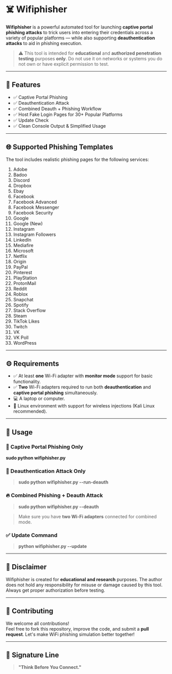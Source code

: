 # ☠️ Wifiphisher

**Wifiphisher** is a powerful automated tool for launching **captive portal phishing attacks** to trick users into entering their credentials across a variety of popular platforms — while also supporting **deauthentication attacks** to aid in phishing execution.

> ⚠️ This tool is intended for **educational** and **authorized penetration testing** purposes **only**. Do not use it on networks or systems you do not own or have explicit permission to test.

---

## 🎯 Features

- ✅ Captive Portal Phishing
- ✅ Deauthentication Attack
- ✅ Combined Deauth + Phishing Workflow
- ✅ Host Fake Login Pages for 30+ Popular Platforms
- ✅ Update Check
- ✅ Clean Console Output & Simplified Usage

---

## 🌐 Supported Phishing Templates

The tool includes realistic phishing pages for the following services:

1. Adobe  
2. Badoo  
3. Discord  
4. Dropbox  
5. Ebay  
6. Facebook  
7. Facebook Advanced  
8. Facebook Messenger  
9. Facebook Security  
10. Google  
11. Google (New)  
12. Instagram  
13. Instagram Followers  
14. LinkedIn  
15. Mediafire  
16. Microsoft  
17. Netflix  
18. Origin  
19. PayPal  
20. Pinterest  
21. PlayStation  
22. ProtonMail  
23. Reddit  
24. Roblox  
25. Snapchat  
26. Spotify  
27. Stack Overflow  
28. Steam  
29. TikTok Likes  
30. Twitch  
31. VK  
32. VK Poll  
33. WordPress  

---

## ⚙️ Requirements

- ✅ At least **one** Wi-Fi adapter with **monitor mode** support for basic functionality.
- ✅ **Two** Wi-Fi adapters required to run both **deauthentication** and **captive portal phishing** simultaneously.
- 💻 A laptop or computer.
- 📡 Linux environment with support for wireless injections (Kali Linux recommended).

---

## 🚀 Usage

### 🔐 Captive Portal Phishing Only
**sudo python wifiphisher.py**

### 📡 Deauthentication Attack Only
> **sudo python wifiphisher.py --run-deauth**

### 🔥 Combined Phishing + Deauth Attack
> **sudo python wifiphisher.py --deauth**

> Make sure you have **two Wi-Fi adapters** connected for combined mode.

### ✅ Update Command 
> **python wifiphisher.py --update** 

---

## 📌 Disclaimer

Wifiphisher is created for **educational and research** purposes. The author does not hold any responsibility for misuse or damage caused by this tool. Always get proper authorization before testing.

---

## 🤝 Contributing

We welcome all contributions!  
Feel free to fork this repository, improve the code, and submit a **pull request**. Let's make WiFi phishing simulation better together!

---

## 🧠 Signature Line

> **"Think Before You Connect."**
